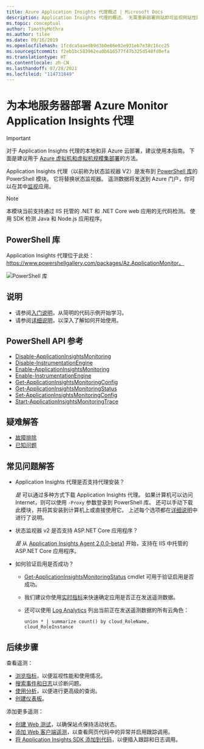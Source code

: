 ```yaml
---
title: Azure Application Insights 代理概述 | Microsoft Docs
description: Application Insights 代理的概述。 无需重新部署网站即可监视网站性能。 使用托管在本地、VM 或 Azure 上的 ASP.NET Web 应用。
ms.topic: conceptual
author: TimothyMothra
ms.author: tilee
ms.date: 09/16/2019
ms.openlocfilehash: 1fcdca5aaedb9d3b0e86e02e931eb7e38c16cc25
ms.sourcegitcommit: f2eb1bc583962ea0b616577f47b325d548fd0efa
ms.translationtype: HT
ms.contentlocale: zh-CN
ms.lasthandoff: 07/28/2021
ms.locfileid: "114731849"
---
```

# <a name="deploy-azure-monitor-application-insights-agent-for-on-premises-servers"></a>为本地服务器部署 Azure Monitor Application Insights 代理

> [!IMPORTANT]
> 对于 Application Insights 代理的本地和非 Azure 云部署，建议使用本指南。 下面是建议用于 [Azure 虚拟机和虚拟机规模集部署](./azure-vm-vmss-apps.md)的方法。

Application Insights 代理（以前称为状态监视器 V2）是发布到 [PowerShell 库](https://www.powershellgallery.com/packages/Az.ApplicationMonitor)的 PowerShell 模块。
它将替换状态监视器。
遥测数据将发送到 Azure 门户，你可以在其中[监视](./app-insights-overview.md)应用。

> [!NOTE]
> 本模块当前支持通过 IIS 托管的 .NET 和 .NET Core web 应用的无代码检测。 使用 SDK 检测 Java 和 Node.js 应用程序。

## <a name="powershell-gallery"></a>PowerShell 库

Application Insights 代理位于此处：https://www.powershellgallery.com/packages/Az.ApplicationMonitor。

![PowerShell 库](https://img.shields.io/powershellgallery/v/Az.ApplicationMonitor.svg?color=Blue&label=Current%20Version&logo=PowerShell&style=for-the-badge)


## <a name="instructions"></a>说明
- 请参阅[入门说明](status-monitor-v2-get-started.md)，从简明的代码示例开始学习。
- 请参阅[详细说明](status-monitor-v2-detailed-instructions.md)，以深入了解如何开始使用。

## <a name="powershell-api-reference"></a>PowerShell API 参考
- [Disable-ApplicationInsightsMonitoring](./status-monitor-v2-api-reference.md#disable-applicationinsightsmonitoring)
- [Disable-InstrumentationEngine](./status-monitor-v2-api-reference.md#disable-instrumentationengine)
- [Enable-ApplicationInsightsMonitoring](./status-monitor-v2-api-reference.md#enable-applicationinsightsmonitoring)
- [Enable-InstrumentationEngine](./status-monitor-v2-api-reference.md#enable-instrumentationengine)
- [Get-ApplicationInsightsMonitoringConfig](./status-monitor-v2-api-reference.md#get-applicationinsightsmonitoringconfig)
- [Get-ApplicationInsightsMonitoringStatus](./status-monitor-v2-api-reference.md#get-applicationinsightsmonitoringstatus)
- [Set-ApplicationInsightsMonitoringConfig](./status-monitor-v2-api-reference.md#set-applicationinsightsmonitoringconfig)
- [Start-ApplicationInsightsMonitoringTrace](./status-monitor-v2-api-reference.md#start-applicationinsightsmonitoringtrace)

## <a name="troubleshooting"></a>疑难解答
- [故障排除](status-monitor-v2-troubleshoot.md)
- [已知问题](status-monitor-v2-troubleshoot.md#known-issues)


## <a name="faq"></a>常见问题解答

- Application Insights 代理是否支持代理安装？

  *是* 可以通过多种方式下载 Application Insights 代理。 如果计算机可以访问 Internet，则可以使用 `-Proxy` 参数登录到 PowerShell 库。
还可以手动下载此模块，并将其安装到计算机上或直接使用它。
上述每个选项都在[详细说明](status-monitor-v2-detailed-instructions.md)中进行了说明。

- 状态监视器 v2 是否支持 ASP.NET Core 应用程序？

  *是* 从 [Application Insights Agent 2.0.0-beta1](https://www.powershellgallery.com/packages/Az.ApplicationMonitor/2.0.0-beta1) 开始，支持在 IIS 中托管的 ASP.NET Core 应用程序。

- 如何验证启用是否成功？

  - [Get-ApplicationInsightsMonitoringStatus](./status-monitor-v2-api-reference.md#get-applicationinsightsmonitoringstatus) cmdlet 可用于验证启用是否成功。
  - 我们建议你使用[实时指标](./live-stream.md)来快速确定应用是否正在发送遥测数据。

  - 还可以使用 [Log Analytics](../logs/log-analytics-tutorial.md) 列出当前正在发送遥测数据的所有云角色：
      ```Kusto
      union * | summarize count() by cloud_RoleName, cloud_RoleInstance
      ```

## <a name="next-steps"></a>后续步骤

查看遥测：

* [浏览指标](../essentials/metrics-charts.md)，以便监视性能和使用情况。
* [搜索事件和日志](./diagnostic-search.md)以诊断问题。
* [使用分析](../logs/log-query-overview.md)，以便进行更高级的查询。
* [创建仪表板](./overview-dashboard.md)。

添加更多遥测：

* [创建 Web 测试](monitor-web-app-availability.md)，以确保站点保持活动状态。
* [添加 Web 客户端遥测](./javascript.md)，以查看网页代码中的异常并启用跟踪调用。
* [将 Application Insights SDK 添加到代码](./asp-net.md)，以便插入跟踪和日志调用。
